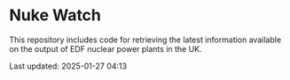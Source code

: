 # Nuke Watch

This repository includes code for retrieving the latest information available on the output of EDF nuclear power plants in the UK.

Last updated: 2025-01-27 04:13